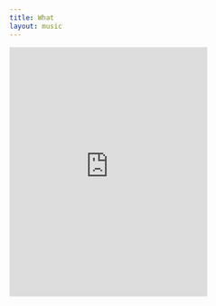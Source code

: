 ```yaml
---
title: What
layout: music
---
```

<iframe style="border: 0; width: 350px; height: 442px;" src="https://bandcamp.com/EmbeddedPlayer/track=1529353496/size=large/bgcol=333333/linkcol=9a64ff/tracklist=false/transparent=true/" seamless><a href="https://blackends.bandcamp.com/track/what">What by Black Ends</a></iframe>
